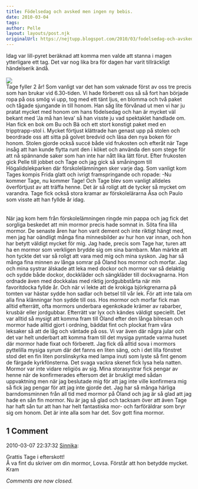 ```yaml
---
title: Födelsedag och avsked men ingen ny bebis.
date: 2010-03-04
tags: 	
author: Pelle
layout: layouts/post.njk
originalUrl: https://nejtupp.blogspot.com/2010/03/fodelsedag-och-avsked-men-ingen-ny.html
---
```


Idag var lill-pyret beräknad att komma men valde att stanna i magen ytterligare ett tag. Det var nog lika bra för dagen har varit tillräckligt händelserik ändå.<br><br><img src="../../../img/2010/03/Tage+fyller+2+%C3%A5r-_MG_0139.jpg"><br>Tage fyller 2 år! Som vanligt var det han som vaknade först av oss tre precis som han brukar vid 6.30-tiden. Vi hade förberett oss så så fort han började ropa på oss smög vi upp, tog med ett tänt ljus, en blomma och två paket och tågade sjungande in till honom. Han såg lite förvånad ut men vi har ju pratat mycket med honom om hans födelsedag och han är mycket väl bekant med &apos;Ja må han leva&apos; så han visste ju vad spektaklet handlade om. Han fick en bok om Bu och Bä och ett stort konstigt paket med en tripptrapp-stol i. Mycket förtjust klättrade han genast upp på stolen och beordrade oss att sitta på golvet bredvid och läsa den nya boken för honom. Stolen gjorde också succé både vid frukosten och efteråt när Tage insåg att han kunde flytta runt den i köket och använda den som stege för att nå spännande saker som han inte har nått lika lätt förut. Efter frukosten gick Pelle till jobbet och Tage och jag gick så småningom till Högalidslekparken där förskolelämningen sker varje dag. Som vanligt kom Tages kompis Frida glatt och ivrigt framspringande och ropade: -Nu kommer Tage, nu kommer Tage! Och Tage blev som vanligt alldeles överförtjust av att träffa henne. Det är så roligt att de tycker så mycket om varandra. Tage fick också stora kramar av förskolelärarna Åsa och Paulo som visste att han fyllde år idag.<br><br><br>När jag kom hem från förskolelämningen ringde min pappa och jag fick det sorgliga beskedet att min mormor precis hade somnat in. Söta fina lilla mormor. De senaste åren har hon varit dement och inte riktigt hängt med, men jag har oändligt många fina minnesbilder av hur hon var innan, och hon har betytt väldigt mycket för mig. Jag hade, precis som Tage har, turen att ha en mormor som verkligen brydde sig om sina barnbarn. Man märkte att hon tyckte det var så roligt att vara med mig och mina syskon. Jag har så många fina minnen av långa somrar på Öland hos mormor och morfar. Jag och mina systrar älskade att leka med dockor och mormor var så delaktig och sydde både dockor, dockkläder och sängkläder till dockvagnarna. Hon ordnade även med dockkalas med riktig jordgubbstårta när min favoritdocka fyllde år. Och när vi lekte att de krokiga björkgrenarna på tomten var hästar sydde hon sadlar och betsel till vår lek. För att inte tala om alla fina klänningar hon sydde till oss. Hos mormor och morfar fick man alltid efterrätt, ofta mormors underbara egenkokade krämer av rabarber, krusbär eller jordgubbar. Efterrätt var lyx och kändes väldigt speciellt. Det var alltid så mysigt att komma fram till Öland efter den långa bilresan och mormor hade alltid gjort i ordning, bäddat fint och plockat fram våra leksaker så att de låg och väntade på oss. Vi var även där några jular och det var helt underbart att komma fram till det mysiga pyntade varma huset där mormor hade fixat och förberett. Jag fick då alltid sova i mormors pyttelilla mysiga syrum där det fanns en liten säng, och i det lilla fönstret stod det en fin liten porslinskyrka med lampa inuti som lyste så fint genom de färgade kyrkfönsterna. Det svaga vackra skenet fick lysa hela natten. Mormor var inte vidare religiös av sig. Mina storasystrar fick pengar av henne när de konfirmerades eftersom det är brukligt med sådan uppvaktning men när jag beslutade mig för att jag inte ville konfirmera mig så fick jag pengar för att jag inte gjorde det. Jag har så många härliga barndomsminnen från all tid med mormor på Öland och jag är så glad att jag hade en sån fin mormor. Nu är jag så glad och tacksam över att även Tage har haft sån tur att han har helt fantastiska mor- och farföräldrar som bryr sig om honom. Det är inte alla som har det. Sov gott fina mormor.

<div class="comments">
	<div class="comments-header"><h2>1 Comment</h2></div>
	<div class="comments-body">
			<div class="comment" id="comment-5081471802672307495">
				<p class="comment-header">
					<date datetime="2010-03-07T22:37:32.676+01:00">2010-03-07 22:37:32</date> 
					<a href="undefined" rel="nofollow">Sinnika</a>:
				</p>
				<div class="comment-content"><p>Grattis Tage i efterskott! <br />Å va fint du skriver om din mormor, Lovsa. Förstår att hon betydde mycket. <br />Kram</p></div>
				<div class="comment-footer"></div>
			</div></div>
	<p class="comments-footer"><em>Comments are now closed.</em></p>
</div>